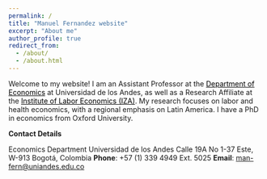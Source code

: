 ```yaml
---
permalink: /
title: "Manuel Fernandez website"
excerpt: "About me"
author_profile: true
redirect_from: 
  - /about/
  - /about.html
---
```


Welcome to my website! I am an Assistant Professor at the <a href="https://economia.uniandes.edu.co/" style="color: black;">Department of Economics</a> at Universidad de los Andes, as well as a Research Affiliate at the <a href="https://www.iza.org/" style="color: black;">Institute of Labor Economics (IZA)</a>. My research focuses on labor and health economics, with a regional emphasis on Latin America. I have a PhD in economics from Oxford University.

**Contact Details**

Economics Department
Universidad de los Andes 
Calle 19A No 1-37 Este, W-913 
Bogotá, Colombia
**Phone**: +57 (1) 339 4949 Ext. 5025
**Email**: <man-fern@uniandes.edu.co>